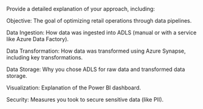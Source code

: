 Provide a detailed explanation of your approach, including:


Objective: The goal of optimizing retail operations through data pipelines.

Data Ingestion: How data was ingested into ADLS (manual or with a service like Azure Data Factory).

Data Transformation: How data was transformed using Azure Synapse, including key transformations.

Data Storage: Why you chose ADLS for raw data and transformed data storage.

Visualization: Explanation of the Power BI dashboard.

Security: Measures you took to secure sensitive data (like PII).
